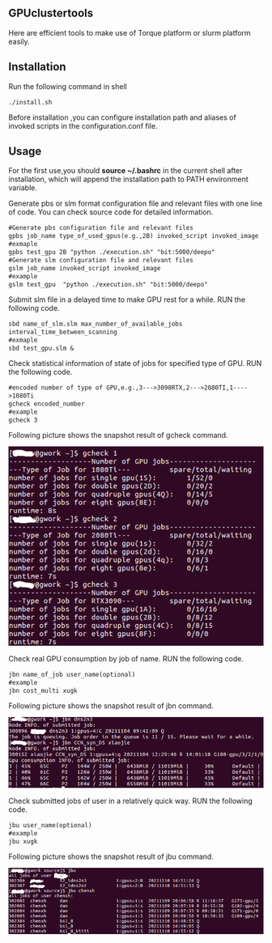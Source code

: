 ## GPUclustertools
Here are efficient tools to make use of Torque platform or slurm platform easily.
## Installation
Run the following command in shell
```
./install.sh
```
Before installation ,you can configure installation path and aliases of invoked scripts in the configuration.conf file.
## Usage
For the first use,you should __source ~/.bashrc__ in the current shell after installation, which will append the installation path to PATH 
environment variable.

Generate pbs or slm format configuration file and relevant files with one line of code. You can check source code for detailed information.
```
#Generate pbs configuration file and relevant files
gpbs job_name type_of_used_gpus(e.g.,2B) invoked_script invoked_image
#exmaple
gpbs test_gpu 2B "python ./execution.sh" "bit:5000/deepo"
#Generate slm configuration file and relevant files
gslm job_name invoked_script invoked_image
#example
gslm test_gpu  "python ./execution.sh" "bit:5000/deepo"
```
Submit slm file in a delayed time to make GPU rest for a while. RUN the following code.
```
sbd name_of_slm.slm max_number_of_available_jobs interval_time_between_scanning
#exmaple
sbd test_gpu.slm &
```
Check statistical information of state of jobs for specified type of GPU. RUN the following code.
```
#encoded number of type of GPU,e.g.,3--->3090RTX,2--->2080TI,1---->1080Ti
gcheck encoded_number
#example
gcheck 3
```
Following picture shows the snapshot result of gcheck command.

![snapshot_gcheck_result](https://github.com/marearth/GPUclustertools/blob/main/gcheck_snapshot.png)

Check real GPU consumption by job of name. RUN the following code.

```
jbn name_of_job user_name(optional)
#example
jbn cost_multi xugk
```
Following picture shows the snapshot result of jbn command.

![snapshot_jbn_result](https://github.com/marearth/GPUclustertools/blob/main/jbn_snapshot_result.png)


Check submitted jobs of user in a relatively quick way. RUN the following code.

```
jbu user_name(optional)
#example
jbu xugk
```
Following picture shows the snapshot result of jbu command.

![snapshot_jbu_result](https://github.com/marearth/GPUclustertools/blob/main/jbu_snapshot_result.png)
